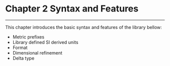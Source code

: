 # Chapter 2 Syntax and Features
-----------------------------

This chapter introduces the basic syntax and features of the library bellow:

- Metric prefixes
- Library defined SI derived units
- Format
- Dimensional refinement
- Delta type